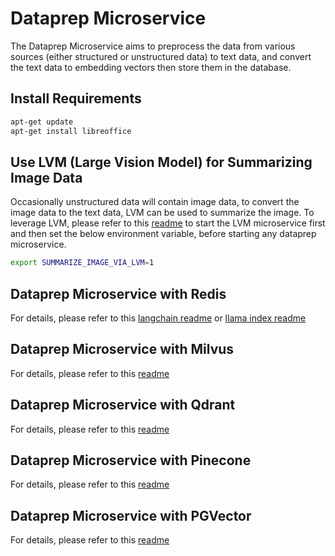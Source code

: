 # Dataprep Microservice

The Dataprep Microservice aims to preprocess the data from various sources (either structured or unstructured data) to text data, and convert the text data to embedding vectors then store them in the database.

## Install Requirements

```bash
apt-get update
apt-get install libreoffice
```

## Use LVM (Large Vision Model) for Summarizing Image Data

Occasionally unstructured data will contain image data, to convert the image data to the text data, LVM can be used to summarize the image. To leverage LVM, please refer to this [readme](../lvms/README.md) to start the LVM microservice first and then set the below environment variable, before starting any dataprep microservice.

```bash
export SUMMARIZE_IMAGE_VIA_LVM=1
```

## Dataprep Microservice with Redis

For details, please refer to this [langchain readme](langchain/redis/README.md) or [llama index readme](llama_index/redis/README.md)

## Dataprep Microservice with Milvus

For details, please refer to this [readme](langchain/milvus/README.md)

## Dataprep Microservice with Qdrant

For details, please refer to this [readme](langchain/qdrant/README.md)

## Dataprep Microservice with Pinecone

For details, please refer to this [readme](langchain/pinecone/README.md)

## Dataprep Microservice with PGVector

For details, please refer to this [readme](langchain/pgvector/README.md)
